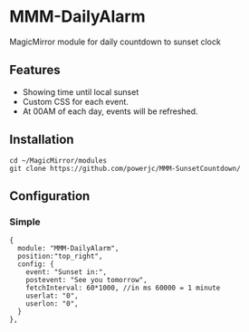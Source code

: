 # MMM-DailyAlarm
MagicMirror module for daily countdown to sunset clock

## Features
- Showing time until local sunset
- Custom CSS for each event.
- At 00AM of each day, events will be refreshed.

## Installation
```
cd ~/MagicMirror/modules
git clone https://github.com/powerjc/MMM-SunsetCountdown/
```

## Configuration
### Simple
```
{
  module: "MMM-DailyAlarm",
  position:"top_right",
  config: {
    event: "Sunset in:",
    postevent: "See you tomorrow",
    fetchInterval: 60*1000, //in ms 60000 = 1 minute
    userlat: "0",
    userlon: "0",
  }
},
```
